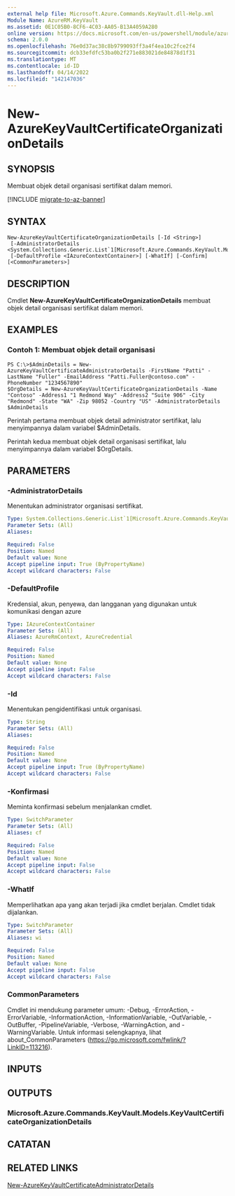 ```yaml
---
external help file: Microsoft.Azure.Commands.KeyVault.dll-Help.xml
Module Name: AzureRM.KeyVault
ms.assetid: 0E1C05B0-8CF6-4C03-AA05-B13A4059A280
online version: https://docs.microsoft.com/en-us/powershell/module/azurerm.keyvault/new-azurekeyvaultcertificateorganizationdetails
schema: 2.0.0
ms.openlocfilehash: 76e0d37ac38c8b9799093ff3a4f4ea10c2fce2f4
ms.sourcegitcommit: dcb33efdfc53ba0b2f271e883021de84878d1f31
ms.translationtype: MT
ms.contentlocale: id-ID
ms.lasthandoff: 04/14/2022
ms.locfileid: "142147036"
---
```

# New-AzureKeyVaultCertificateOrganizationDetails

## SYNOPSIS
Membuat objek detail organisasi sertifikat dalam memori.

[!INCLUDE [migrate-to-az-banner](../../includes/migrate-to-az-banner.md)]

## SYNTAX

```
New-AzureKeyVaultCertificateOrganizationDetails [-Id <String>]
 [-AdministratorDetails <System.Collections.Generic.List`1[Microsoft.Azure.Commands.KeyVault.Models.KeyVaultCertificateAdministratorDetails]>]
 [-DefaultProfile <IAzureContextContainer>] [-WhatIf] [-Confirm] [<CommonParameters>]
```

## DESCRIPTION
Cmdlet **New-AzureKeyVaultCertificateOrganizationDetails** membuat objek detail organisasi sertifikat dalam memori.

## EXAMPLES

### Contoh 1: Membuat objek detail organisasi
```
PS C:\>$AdminDetails = New-AzureKeyVaultCertificateAdministratorDetails -FirstName "Patti" -LastName "Fuller" -EmailAddress "Patti.Fuller@contoso.com" -PhoneNumber "1234567890"
$OrgDetails = New-AzureKeyVaultCertificateOrganizationDetails -Name "Contoso" -Address1 "1 Redmond Way" -Address2 "Suite 906" -City "Redmond" -State "WA" -Zip 98052 -Country "US" -AdministratorDetails $AdminDetails
```

Perintah pertama membuat objek detail administrator sertifikat, lalu menyimpannya dalam variabel $AdminDetails.

Perintah kedua membuat objek detail organisasi sertifikat, lalu menyimpannya dalam variabel $OrgDetails.

## PARAMETERS

### -AdministratorDetails
Menentukan administrator organisasi sertifikat.

```yaml
Type: System.Collections.Generic.List`1[Microsoft.Azure.Commands.KeyVault.Models.KeyVaultCertificateAdministratorDetails]
Parameter Sets: (All)
Aliases: 

Required: False
Position: Named
Default value: None
Accept pipeline input: True (ByPropertyName)
Accept wildcard characters: False
```

### -DefaultProfile
Kredensial, akun, penyewa, dan langganan yang digunakan untuk komunikasi dengan azure

```yaml
Type: IAzureContextContainer
Parameter Sets: (All)
Aliases: AzureRmContext, AzureCredential

Required: False
Position: Named
Default value: None
Accept pipeline input: False
Accept wildcard characters: False
```

### -Id
Menentukan pengidentifikasi untuk organisasi.

```yaml
Type: String
Parameter Sets: (All)
Aliases: 

Required: False
Position: Named
Default value: None
Accept pipeline input: True (ByPropertyName)
Accept wildcard characters: False
```

### -Konfirmasi
Meminta konfirmasi sebelum menjalankan cmdlet.

```yaml
Type: SwitchParameter
Parameter Sets: (All)
Aliases: cf

Required: False
Position: Named
Default value: None
Accept pipeline input: False
Accept wildcard characters: False
```

### -WhatIf
Memperlihatkan apa yang akan terjadi jika cmdlet berjalan.
Cmdlet tidak dijalankan.

```yaml
Type: SwitchParameter
Parameter Sets: (All)
Aliases: wi

Required: False
Position: Named
Default value: None
Accept pipeline input: False
Accept wildcard characters: False
```

### CommonParameters
Cmdlet ini mendukung parameter umum: -Debug, -ErrorAction, -ErrorVariable, -InformationAction, -InformationVariable, -OutVariable, -OutBuffer, -PipelineVariable, -Verbose, -WarningAction, and -WarningVariable. Untuk informasi selengkapnya, lihat about_CommonParameters (https://go.microsoft.com/fwlink/?LinkID=113216).

## INPUTS

## OUTPUTS

### Microsoft.Azure.Commands.KeyVault.Models.KeyVaultCertificateOrganizationDetails

## CATATAN

## RELATED LINKS

[New-AzureKeyVaultCertificateAdministratorDetails](./New-AzureKeyVaultCertificateAdministratorDetails.md)

